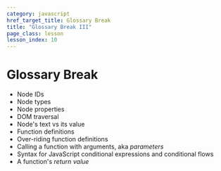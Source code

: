 ```yaml
---
category: javascript
href_target_title: Glossary Break
title: "Glossary Break III"
page_class: lesson
lesson_index: 10
---
```


# Glossary Break

* Node IDs
* Node types
* Node properties
* DOM traversal
* Node's text vs its value
* Function definitions
* Over-riding function definitions
* Calling a function with arguments, aka _parameters_
* Syntax for JavaScript conditional expressions and conditional flows
* A function's _return value_
